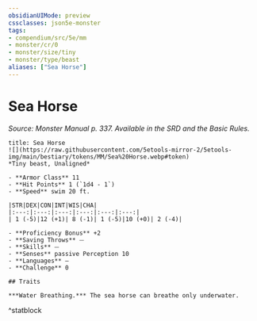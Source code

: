 ```yaml
---
obsidianUIMode: preview
cssclasses: json5e-monster
tags:
- compendium/src/5e/mm
- monster/cr/0
- monster/size/tiny
- monster/type/beast
aliases: ["Sea Horse"]
---
```

# Sea Horse
*Source: Monster Manual p. 337. Available in the SRD and the Basic Rules.*  

```ad-statblock
title: Sea Horse
![](https://raw.githubusercontent.com/5etools-mirror-2/5etools-img/main/bestiary/tokens/MM/Sea%20Horse.webp#token)
*Tiny beast, Unaligned*

- **Armor Class** 11
- **Hit Points** 1 (`1d4 - 1`)
- **Speed** swim 20 ft.

|STR|DEX|CON|INT|WIS|CHA|
|:---:|:---:|:---:|:---:|:---:|:---:|
| 1 (-5)|12 (+1)| 8 (-1)| 1 (-5)|10 (+0)| 2 (-4)|

- **Proficiency Bonus** +2
- **Saving Throws** ⏤
- **Skills** ⏤
- **Senses** passive Perception 10
- **Languages** —
- **Challenge** 0

## Traits

***Water Breathing.*** The sea horse can breathe only underwater.
```
^statblock